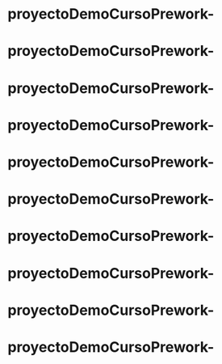 # proyectoDemoCursoPrework-
# proyectoDemoCursoPrework-
# proyectoDemoCursoPrework-
# proyectoDemoCursoPrework-
# proyectoDemoCursoPrework-
# proyectoDemoCursoPrework-
# proyectoDemoCursoPrework-
# proyectoDemoCursoPrework-
# proyectoDemoCursoPrework-
# proyectoDemoCursoPrework-
